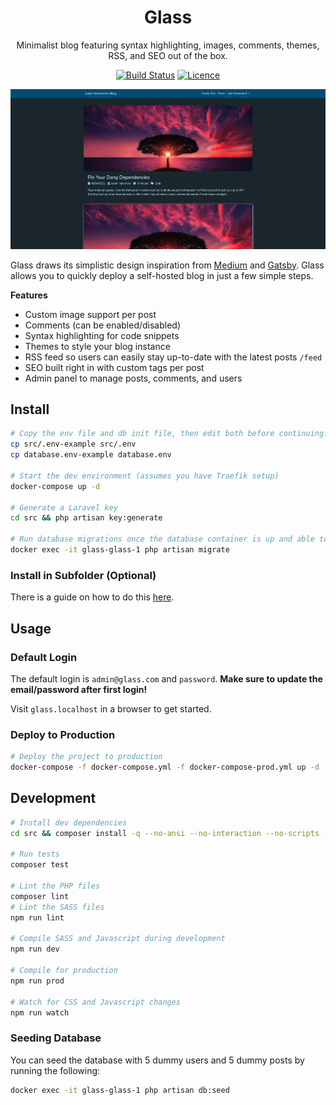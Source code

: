 <div align="center">

# Glass

Minimalist blog featuring syntax highlighting, images, comments, themes, RSS, and SEO out of the box.

[![Build Status](https://github.com/Justintime50/glass/workflows/build/badge.svg)](https://github.com/Justintime50/glass/actions)
[![Licence](https://img.shields.io/github/license/justintime50/glass)](LICENSE)

<img src="https://raw.githubusercontent.com/justintime50/assets/main/src/glass/showcase.png" alt="Showcase">

</div>

Glass draws its simplistic design inspiration from [Medium](https://medium.com) and [Gatsby](https://www.gatsbyjs.org). Glass allows you to quickly deploy a self-hosted blog in just a few simple steps.

**Features**

* Custom image support per post
* Comments (can be enabled/disabled)
* Syntax highlighting for code snippets
* Themes to style your blog instance
* RSS feed so users can easily stay up-to-date with the latest posts `/feed`
* SEO built right in with custom tags per post
* Admin panel to manage posts, comments, and users

## Install

```bash
# Copy the env file and db init file, then edit both before continuing. The DB values must match in both files
cp src/.env-example src/.env
cp database.env-example database.env

# Start the dev environment (assumes you have Traefik setup)
docker-compose up -d

# Generate a Laravel key
cd src && php artisan key:generate

# Run database migrations once the database container is up and able to access connections
docker exec -it glass-glass-1 php artisan migrate
```

### Install in Subfolder (Optional)

There is a guide on how to do this [here](https://serversforhackers.com/c/nginx-php-in-subdirectory).

## Usage

### Default Login

The default login is `admin@glass.com` and `password`. **Make sure to update the email/password after first login!**

Visit `glass.localhost` in a browser to get started.

### Deploy to Production

```bash
# Deploy the project to production
docker-compose -f docker-compose.yml -f docker-compose-prod.yml up -d
```

## Development

```bash
# Install dev dependencies
cd src && composer install -q --no-ansi --no-interaction --no-scripts --no-suggest --no-progress --prefer-dist

# Run tests
composer test

# Lint the PHP files
composer lint
# Lint the SASS files
npm run lint

# Compile SASS and Javascript during development
npm run dev

# Compile for production
npm run prod

# Watch for CSS and Javascript changes
npm run watch
```

### Seeding Database

You can seed the database with 5 dummy users and 5 dummy posts by running the following:

```bash
docker exec -it glass-glass-1 php artisan db:seed
```
